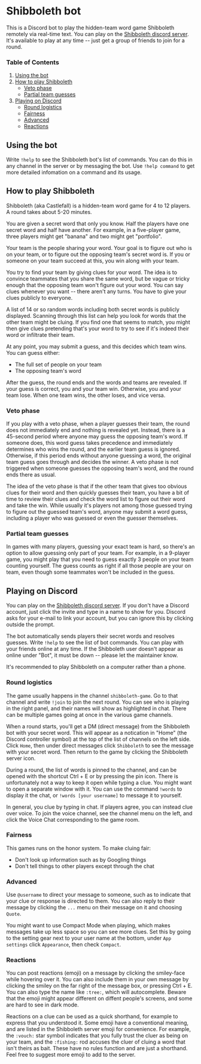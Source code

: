 # Shibboleth bot

This is a Discord bot to play the hidden-team word game Shibboleth remotely via real-time text. You can play on the [Shibboleth discord server](https://discord.com/invite/TmHxFfG). It's available to play at any time -- just get a group of friends to join for a round.

### Table of Contents
1. [Using the bot](#using-the-bot)
2. [How to play Shibboleth](#how-to-play-shibboleth)
    - [Veto phase](#veto-phase)
    - [Partial team guesses](#partial-team-guesses)
3. [Playing on Discord](#playing-on-discord)
    - [Round logistics](#round-logistics)
    - [Fairness](#fairness)
    - [Advanced](#advanced)
    - [Reactions](#reactions)

## Using the bot
Write `!help` to see the Shibboleth bot's list of commands. You can do this in any channel in the server or by messaging the bot. Use `!help command` to get more detailed infomation on a command and its usage.

## How to play Shibboleth
Shibboleth (aka Castlefall) is a hidden-team word game for 4 to 12 players. A round takes about 5-20 minutes.

You are given a secret word that only you know. Half the players have one secret word and half have another. For example, in a five-player game, three players might get "banana" and two might get "portfolio". 

Your team is the people sharing your word. Your goal is to figure out who is on your team, or to figure out the opposing team's secret word is. If you or someone on your team succeed at this, you win along with your team.

You try to find your team by giving clues for your word. The idea is to convince teammates that you share the same word, but be vague or tricky enough that the opposing team won't figure out your word. You can say clues whenever you want -- there aren't any turns. You have to give your clues publicly to everyone.

A list of 14 or so random words including both secret words is publicly displayed. Scanning through  this list can help you look for words that the other team might be cluing. If you find one that seems to match, you might then give clues pretending that's your word to try to see if it's indeed their word or infiltrate their team.

At any point, you may submit a guess, and this decides which team wins. You can guess either:
- The full set of people on your team
- The opposing team's word

After the guess, the round ends and the words and teams are revealed. If your guess is correct, you and your team win. Otherwise, you and your team lose. When one team wins, the other loses, and vice versa.

### Veto phase

If you play with a veto phase, when a player guesses their team, the round does not immediately end and nothing is revealed yet. Instead, there is a 45-second period where anyone may guess the opposing team's word. If someone does, this word guess takes precedence and immediately determines who wins the round, and the earlier team guess is ignored. Otherwise, if this period ends without anyone guessing a word, the original team guess goes through and decides the winner. A veto phase is not triggered when someone guesses the opposing team's word, and the round ends there as usual.

The idea of the veto phase is that if the other team that gives too obvious clues for their word and then quickly guesses their team, you have a bit of time to review their clues and check the word list to figure out their word and take the win. While usually it's players not among those guessed trying to figure out the guessed team's word, anyone may submit a word guess, including a player who was guessed or even the guesser themselves.

### Partial team guesses

In games with many players, guessing your exact team is hard, so there's an option to allow guessing only part of your team. For example, in a 9-player game, you might play that you need to guess exactly 3 people on your team counting yourself. The guess counts as  right if all those people are your on team, even though some teammates won't be included in the guess.

## Playing on Discord

You can play on the [Shibboleth discord server](https://discord.com/invite/TmHxFfG). If you don't have a Discord account, just click the invite and type in a name to show for you. Discord asks for your e-mail to link your account, but you can ignore this by clicking outside the prompt.

The bot automatically sends players their secret words and resolves guesses. Write `!help` to see the list of bot commands. You can play with your friends online at any time. If the Shibboleth user doesn't appear as online under "Bot", it must be  down -- please let the maintainer know.

It's recommended to play Shibboleth on a computer rather than a phone.

### Round logistics

The game usually happens in the channel `shibboleth-game`. Go to that channel and write `!join` to join the next round. You can see who is playing in the right panel, and their names will show as highlighted in chat. There can be multiple games going at once in the various game channels.

When a round starts, you'll get a DM (direct message) from the Shibboleth bot with your secret word. This will appear as a notication in "Home" (the Discord controller symbol) at the top of the list of channels on the left side. Click `Home`, then under direct messages click `Shibboleth` to see the message with your secret word. Then return to the game by clicking the Shibboleth server icon.

During a round, the list of words is pinned to the channel, and can be opened with the shortcut Ctrl + E or by pressing the pin icon. There is unfortunately not a way to keep it open while typing a clue. You might want to open a separate window with it. You can use the command `!words` to display it the chat, or `!words [your username]` to message it to yourself.

In general, you clue by typing in chat. If players agree, you can instead clue over voice. To join the voice channel, see the channel menu on the left, and click the Voice Chat corresponding to the game room.

### Fairness

This games runs on the honor system. To make cluing fair:

- Don't look up information such as by Googling things
- Don't tell things to other players except through the chat

### Advanced

Use `@username` to direct your message to someone, such as to indicate that your clue or response is directed to them. You can also reply to their message by clicking the `...` menu on their message on it and choosing `Quote`. 

You might want to use Compact Mode when playing, which makes messages take up less space so you can see more clues. Set this by going to the setting gear next to your user name at the bottom, under `App settings` click `Appearance`, then check `Compact`.

### Reactions

You can post reactions (emoji) on a message by clicking the smiley-face while hovering over it. You can also include them in your own message by clicking the smiley on the far right of the message box, or pressing Ctrl + E. You can also type the name like `:tree:`, which will autocomplete. Beware that the emoji might appear different on diffent people's screens, and some are hard to see in dark mode.

Reactions on a clue can be used as a quick shorthand, for example to express that you understood it. Some emoji have a conventional meaning, and are listed in the Shibboleth server emoji for convenience. For example, the `:vouch:` star symbol indicates that you fully trust the cluer as being on your team, and the `:fishing:` rod accuses the cluer of cluing a word that isn't theirs as bait. These have no rules function and are just a shorthand. Feel free to suggest more emoji to add to the server.

